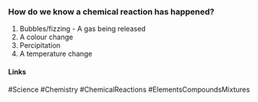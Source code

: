 ### How do we know a chemical reaction has happened?

1. Bubbles/fizzing - A gas being released
2. A colour change
3. Percipitation
4. A temperature change

#### Links
#Science #Chemistry #ChemicalReactions #ElementsCompoundsMixtures 